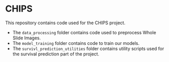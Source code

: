 # CHIPS
This repository contains code used for the CHIPS project. <!-- spell out CHIPS? -->
* The `data_processing` folder contains code used to preprocess Whole Slide Images.  
* The `model_training` folder contains code to train our models.  
* The `survivl_prediction_utilities` folder contains utility scripts used for the survival prediction part of the project.
